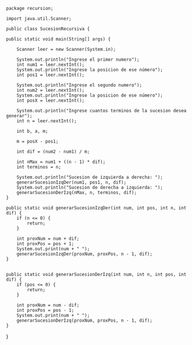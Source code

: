     package recursion;

    import java.util.Scanner;

    public class SucesionRecursiva {

    public static void main(String[] args) {

        Scanner leer = new Scanner(System.in);

        System.out.println("Ingrese el primer numero");
        int num1 = leer.nextInt();
        System.out.println("Ingrese la posicion de ese número");
        int pos1 = leer.nextInt();

        System.out.println("Ingrese el segundo numero");
        int num2 = leer.nextInt();
        System.out.println("Ingrese la posicion de ese número");
        int posX = leer.nextInt();

        System.out.println("Ingrese cuantos terminos de la sucesion desea generar");
        int n = leer.nextInt();

        int b, a, m;

        m = posX - pos1;

        int dif = (num2 - num1) / m;

        int nMax = num1 + ((n - 1) * dif);
        int terminos = n;
        
        System.out.println("Sucesion de izquierda a derecha: ");
        generarSucesionIzqDer(num1, pos1, n, dif);
        System.out.println("Sucesion de derecha a izquierda: ");
        generarSucesionDerIzq(nMax, n, terminos, dif);
    }

    public static void generarSucesionIzqDer(int num, int pos, int n, int dif) {
        if (n <= 0) {
            return;
        }

        int proxNum = num + dif;
        int proxPos = pos + 1;
        System.out.print(num + " ");
        generarSucesionIzqDer(proxNum, proxPos, n - 1, dif);
    }

 
    public static void generarSucesionDerIzq(int num, int n, int pos, int dif) {
        if (pos <= 0) {
            return;
        }

        int proxNum = num - dif;
        int proxPos = pos - 1;
        System.out.print(num + " ");
        generarSucesionDerIzq(proxNum, proxPos, n - 1, dif);
    }
}
